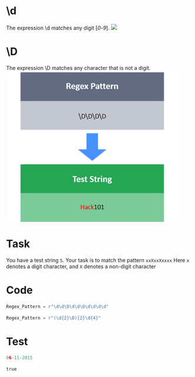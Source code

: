 # \d

The expression \d matches any digit [*0*-*9*].
![](./01.jpg)

# \D

The expression \D matches any character that is not a digit.
![](./02.png)

# Task

You have a test string `S`. Your task is to match the pattern 
`xxXxxXxxxx` Here `x` denotes a digit character, and `X` denotes a non-digit character

# Code

```python
Regex_Pattern = r"\d\d\D\d\d\D\d\d\d\d"
```

```python
Regex_Pattern = r"(\d{2}\D){2}\d{4}"
```

# Test

```python
06-11-2015
```



```python
true
```
